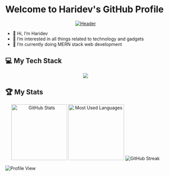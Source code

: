 # Welcome to Haridev's GitHub Profile

<div align="center">

[![Header](assets/banner.gif)](https://github.com/haridev-c)

</div>

- 👋 Hi, I’m Haridev
- 👀 I’m interested in all things related to technology and gadgets
- 🌱 I’m currently doing MERN stack web development

## 💻 My Tech Stack

<p align="center">
  <a href="https://skillicons.dev">
    <img src="https://skillicons.dev/icons?i=mongodb,express,react,nodejs,html,css,js,tailwind,bootstrap,vscode,postman,vite,git,github" />
  </a>
</p>

## 🏆 My Stats

<div align="center">
    <img height=175 alt="GitHub Stats" src="https://github-readme-stats.vercel.app/api?username=haridev-c&show_icons=true&count_private=true&rank_icon=github" />
    <img height=175 alt="Most Used Languages" src="https://github-readme-stats.vercel.app/api/top-langs/?username=haridev-c&layout=compact" />
    <img src="https://streak-stats.demolab.com?user=haridev-c&theme=dark&exclude_days=Sun%2CSat" alt="GitHub Streak" />
</div>

<p align="left"> <img src="https://komarev.com/ghpvc/?username=haridev-c&label=Profile%20views&color=0e75b6&style=flat" alt="Profile View" /> </p>
